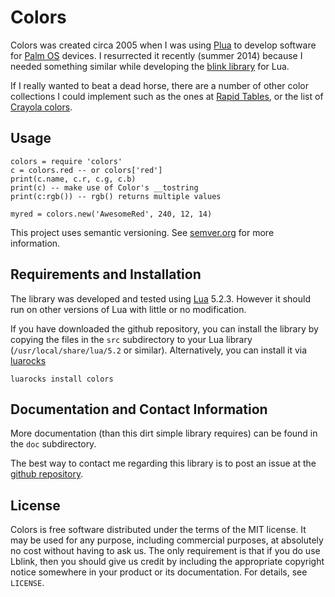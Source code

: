 
# Colors

Colors was created circa 2005 when I was using [Plua](http://en.wikipedia.org/wiki/Plua) to develop software for
 [Palm OS](http://en.wikipedia.org/wiki/Palm_OS) devices. I resurrected it recently (summer 2014) because I needed something similar while developing the [blink library](http://github.com/profburke/FILL-THIS-IN) for Lua.

If I really wanted to beat a dead horse, there are a number of other color collections I could implement such as
the ones at [Rapid Tables](http://www.rapidtables.com/web/color/RGB_Color.htm), or the list of [Crayola colors](http://en.wikipedia.org/wiki/List_of_Crayola_crayon_colors).


## Usage

    colors = require 'colors'
    c = colors.red -- or colors['red']
    print(c.name, c.r, c.g, c.b)
    print(c) -- make use of Color's __tostring
    print(c:rgb()) -- rgb() returns multiple values

    myred = colors.new('AwesomeRed', 240, 12, 14)

This project uses semantic versioning. See <a href="http://semver.org">semver.org</a> for more information.


## Requirements and Installation

The library was developed and tested using [Lua](http://lua.org) 5.2.3. However it should run on other versions of Lua with little or no modification.


If you have downloaded the github repository, you can install the library by copying the files in the `src` subdirectory to
your Lua library (`/usr/local/share/lua/5.2` or similar). Alternatively, you can install it via [luarocks](http://luarocks.org/)

    luarocks install colors


## Documentation and Contact Information

More documentation (than this dirt simple library requires) can be found in the `doc` subdirectory.

The best way to contact me regarding this library is to post an issue at the [github repository](http://github.com/profburke/FILL-THIS-IN).


## License

Colors is free software distributed under the terms of the MIT license. It may be used for any purpose, including commercial purposes, at absolutely no cost without having to ask us. The only requirement is that if you do use Lblink, then you should give us credit by including the appropriate copyright notice somewhere in your product or its documentation. For details, see `LICENSE`.





